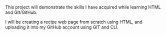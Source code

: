 This project will demonstrate the skills I have acquired while learning HTML and GIt/GitHub.

I will be creating a recipe web page from scratch using HTML, and uploading it into my GitHub account using GIT and CLI.



